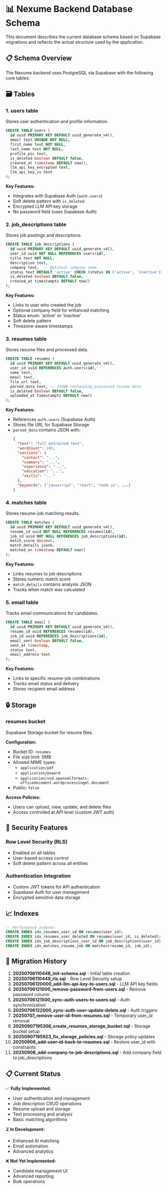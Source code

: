 # 📊 Nexume Backend Database Schema

This document describes the current database schema based on Supabase migrations and reflects the actual structure used by the application.

## 📋 Schema Overview

The Nexume backend uses PostgreSQL via Supabase with the following core tables:

## 🗃️ Tables

### 1. **users** table

Stores user authentication and profile information.

```sql
CREATE TABLE users (
  id uuid PRIMARY KEY DEFAULT uuid_generate_v4(),
  email text UNIQUE NOT NULL,
  first_name text NOT NULL,
  last_name text NOT NULL,
  profile_pic text,
  is_deleted boolean DEFAULT false,
  created_at timestamp DEFAULT now(),
  llm_api_key_encrypted text,
  llm_api_key_iv text
);
```

**Key Features:**

- Integrates with Supabase Auth (`auth.users`)
- Soft delete pattern with `is_deleted`
- Encrypted LLM API key storage
- No password field (uses Supabase Auth)

### 2. **job_descriptions** table

Stores job postings and descriptions.

```sql
CREATE TABLE job_descriptions (
  id uuid PRIMARY KEY DEFAULT uuid_generate_v4(),
  user_id uuid NOT NULL REFERENCES users(id),
  title text NOT NULL,
  description text,
  company text,  -- Optional company name
  status text DEFAULT 'active' CHECK (status IN ('active', 'inactive')),
  is_deleted boolean DEFAULT false,
  created_at timestamptz DEFAULT now()
);
```

**Key Features:**

- Links to user who created the job
- Optional company field for enhanced matching
- Status enum: 'active' or 'inactive'
- Soft delete pattern
- Timezone-aware timestamps

### 3. **resumes** table

Stores resume files and processed data.

```sql
CREATE TABLE resumes (
  id uuid PRIMARY KEY DEFAULT uuid_generate_v4(),
  user_id uuid REFERENCES auth.users(id),
  name text,
  email text,
  file_url text,
  parsed_data text, -- JSONB containing processed resume data
  is_deleted boolean DEFAULT false,
  uploaded_at timestamptz DEFAULT now()
);
```

**Key Features:**

- References `auth.users` (Supabase Auth)
- Stores file URL for Supabase Storage
- `parsed_data` contains JSON with:
  ```json
  {
    "text": "full extracted text",
    "wordCount": 245,
    "sections": {
      "contact": "...",
      "summary": "...",
      "experience": "...",
      "education": "...",
      "skills": "..."
    },
    "keywords": ["javascript", "react", "node.js", ...]
  }
  ```

### 4. **matches** table

Stores resume-job matching results.

```sql
CREATE TABLE matches (
  id uuid PRIMARY KEY DEFAULT uuid_generate_v4(),
  resume_id uuid NOT NULL REFERENCES resumes(id),
  job_id uuid NOT NULL REFERENCES job_descriptions(id),
  match_score decimal,
  match_details jsonb,
  matched_on timestamp DEFAULT now()
);
```

**Key Features:**

- Links resumes to job descriptions
- Stores numeric match score
- `match_details` contains analysis JSON
- Tracks when match was calculated

### 5. **email** table

Tracks email communications for candidates.

```sql
CREATE TABLE email (
  id uuid PRIMARY KEY DEFAULT uuid_generate_v4(),
  resume_id uuid REFERENCES resumes(id),
  job_id uuid REFERENCES job_descriptions(id),
  email_sent boolean DEFAULT false,
  sent_at timestamp,
  status text,
  email_address text
);
```

**Key Features:**

- Links to specific resume-job combinations
- Tracks email status and delivery
- Stores recipient email address

## 🔒 Storage

### **resumes** bucket

Supabase Storage bucket for resume files.

**Configuration:**

- Bucket ID: `resumes`
- File size limit: 5MB
- Allowed MIME types:
  - `application/pdf`
  - `application/msword`
  - `application/vnd.openxmlformats-officedocument.wordprocessingml.document`
- Public: `false`

**Access Policies:**

- Users can upload, view, update, and delete files
- Access controlled at API level (custom JWT auth)

## 🔐 Security Features

### Row Level Security (RLS)

- Enabled on all tables
- User-based access control
- Soft delete pattern across all entities

### Authentication Integration

- Custom JWT tokens for API authentication
- Supabase Auth for user management
- Encrypted sensitive data storage

## 📈 Indexes

```sql
-- Performance indexes
CREATE INDEX idx_resumes_user_id ON resumes(user_id);
CREATE INDEX idx_resumes_user_deleted ON resumes(user_id, is_deleted);
CREATE INDEX idx_job_descriptions_user_id ON job_descriptions(user_id);
CREATE INDEX idx_matches_resume_job ON matches(resume_id, job_id);
```

## 🔄 Migration History

1. **20250706110448_init-schema.sql** - Initial table creation
2. **20250706110449_rls.sql** - Row Level Security setup
3. **20250706120000_add-llm-api-key-to-users.sql** - LLM API key fields
4. **20250706121000_remove-password-from-users.sql** - Remove password column
5. **20250706121500_sync-auth-users-to-users.sql** - Auth synchronization
6. **20250706122000_sync-auth-user-update-delete.sql** - Auth triggers
7. **20250707_remove-user-id-from-resumes.sql** - Temporary user_id removal
8. **20250907195306_create_resumes_storage_bucket.sql** - Storage bucket setup
9. **20250907195923_fix_storage_policies.sql** - Storage policy updates
10. **20250908_add-user-id-back-to-resumes.sql** - Restore user_id with constraints
11. **20250908_add-company-to-job-descriptions.sql** - Add company field to job_descriptions

## 📋 Current Status

✅ **Fully Implemented:**

- User authentication and management
- Job description CRUD operations
- Resume upload and storage
- Text processing and analysis
- Basic matching algorithms

⏳ **In Development:**

- Enhanced AI matching
- Email automation
- Advanced analytics

❌ **Not Yet Implemented:**

- Candidate management UI
- Advanced reporting
- Bulk operations
